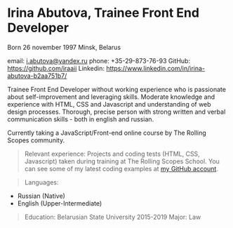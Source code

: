 # Irina Abutova, Trainee Front End Developer
Born 26 november 1997
Minsk, Belarus

email: i.abutova@yandex.ru
phone: +35-29-873-76-93
GitHub: https://github.com/iraaii
Linkedin: https://www.linkedin.com/in/irina-abutova-b2aa751b7/



Trainee Front End Developer without working experience who is passionate about self-improvement and leveraging skills. Moderate knowledge and experience with HTML, CSS and Javascript and understanding of web design processes. Thorough, precise person with strong written and verbal communication skills - both in english and russian. 

Currently taking a JavaScript/Front-end online course by The Rolling Scopes community.

> Relevant experience:
Projects and coding tests (HTML, CSS, Javascript) taken during training at The Rolling Scopes School. You can see some of my latest coding examples at [my GitHub account](https://github.com/iraaii?tab=repositories).

> Languages:
* Russian (Native)
* English (Upper-Intermediate)

> Education:
Belarusian State University
2015-2019
Major: Law
